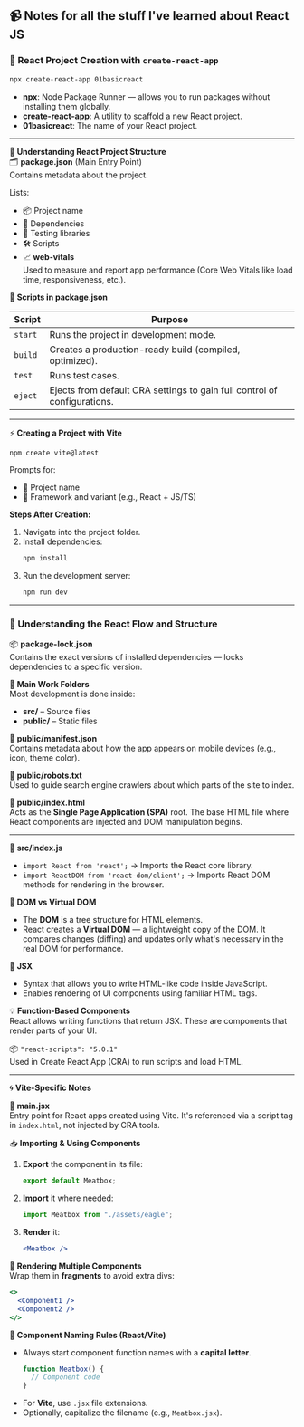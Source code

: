 ## 📹 Notes for all the stuff I've learned about React JS

### 🚀 React Project Creation with `create-react-app`

```bash
npx create-react-app 01basicreact
```

- **npx**: Node Package Runner — allows you to run packages without installing them globally.  
- **create-react-app**: A utility to scaffold a new React project.  
- **01basicreact**: The name of your React project.

---

📁 **Understanding React Project Structure**  
🗂 **package.json** (Main Entry Point)  
Contains metadata about the project.

Lists:

- 📦 Project name  
- 🔗 Dependencies  
- 🧪 Testing libraries  
- 🛠 Scripts  
- 📈 **web-vitals**  
  Used to measure and report app performance (Core Web Vitals like load time, responsiveness, etc.).

📜 **Scripts in package.json**

| Script | Purpose |
|--------|---------|
| `start` | Runs the project in development mode. |
| `build` | Creates a production-ready build (compiled, optimized). |
| `test`  | Runs test cases. |
| `eject` | Ejects from default CRA settings to gain full control of configurations. |

---

⚡ **Creating a Project with Vite**

```bash
npm create vite@latest
```

Prompts for:

- 📛 Project name  
- 🧱 Framework and variant (e.g., React + JS/TS)

**Steps After Creation:**

1. Navigate into the project folder.  
2. Install dependencies:  
   ```bash
   npm install
   ```
3. Run the development server:  
   ```bash
   npm run dev
   ```

---

### 🧠 Understanding the React Flow and Structure 

📦 **package-lock.json**  
Contains the exact versions of installed dependencies — locks dependencies to a specific version.

📁 **Main Work Folders**  
Most development is done inside:

- **src/** – Source files  
- **public/** – Static files

📄 **public/manifest.json**  
Contains metadata about how the app appears on mobile devices (e.g., icon, theme color).

📄 **public/robots.txt**  
Used to guide search engine crawlers about which parts of the site to index.

📄 **public/index.html**  
Acts as the **Single Page Application (SPA)** root. The base HTML file where React components are injected and DOM manipulation begins.

---

📄 **src/index.js**  
- `import React from 'react';` → Imports the React core library.  
- `import ReactDOM from 'react-dom/client';` → Imports React DOM methods for rendering in the browser.

🌳 **DOM vs Virtual DOM**  
- The **DOM** is a tree structure for HTML elements.  
- React creates a **Virtual DOM** — a lightweight copy of the DOM. It compares changes (diffing) and updates only what's necessary in the real DOM for performance.

🧬 **JSX**  
- Syntax that allows you to write HTML-like code inside JavaScript.  
- Enables rendering of UI components using familiar HTML tags.

💡 **Function-Based Components**  
React allows writing functions that return JSX. These are components that render parts of your UI.

📦 `"react-scripts": "5.0.1"`  
Used in Create React App (CRA) to run scripts and load HTML.

---

🌀 **Vite-Specific Notes**

📄 **main.jsx**  
Entry point for React apps created using Vite. It's referenced via a script tag in `index.html`, not injected by CRA tools.

📥 **Importing & Using Components**
1. **Export** the component in its file:
   ```js
   export default Meatbox;
   ```
2. **Import** it where needed:
   ```js
   import Meatbox from "./assets/eagle";
   ```
3. **Render** it:
   ```jsx
   <Meatbox />
   ```

🧩 **Rendering Multiple Components**  
Wrap them in **fragments** to avoid extra divs:
```jsx
<>
  <Component1 />
  <Component2 />
</>
```

📐 **Component Naming Rules (React/Vite)**

- Always start component function names with a **capital letter**.
  ```js
  function Meatbox() {
    // Component code
  }
  ```
- For **Vite**, use `.jsx` file extensions.  
- Optionally, capitalize the filename (e.g., `Meatbox.jsx`).
